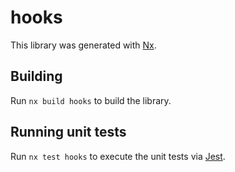# hooks

This library was generated with [Nx](https://nx.dev).

## Building

Run `nx build hooks` to build the library.

## Running unit tests

Run `nx test hooks` to execute the unit tests via [Jest](https://jestjs.io).
